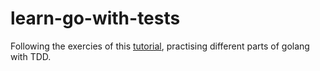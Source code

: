 # learn-go-with-tests

Following the exercies of this [tutorial](https://quii.gitbook.io/learn-go-with-tests/), practising different parts of golang with TDD.
